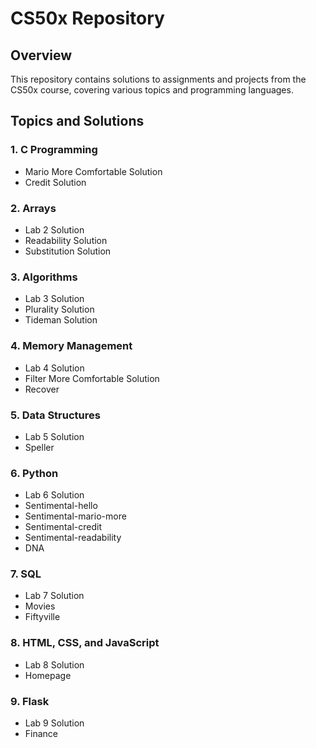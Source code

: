 
# CS50x Repository

## Overview

This repository contains solutions to assignments and projects from the CS50x course, covering various topics and programming languages.

## Topics and Solutions

### 1. C Programming
- Mario More Comfortable Solution
- Credit Solution

### 2. Arrays
- Lab 2 Solution
- Readability Solution
- Substitution Solution

### 3. Algorithms
- Lab 3 Solution
- Plurality Solution
- Tideman Solution

### 4. Memory Management
- Lab 4 Solution
- Filter More Comfortable Solution
- Recover

### 5. Data Structures
- Lab 5 Solution
- Speller

### 6. Python
- Lab 6 Solution
- Sentimental-hello
- Sentimental-mario-more
- Sentimental-credit
- Sentimental-readability
- DNA

### 7. SQL
- Lab 7 Solution
- Movies
- Fiftyville

### 8. HTML, CSS, and JavaScript
- Lab 8 Solution
- Homepage

### 9. Flask
- Lab 9 Solution
- Finance

